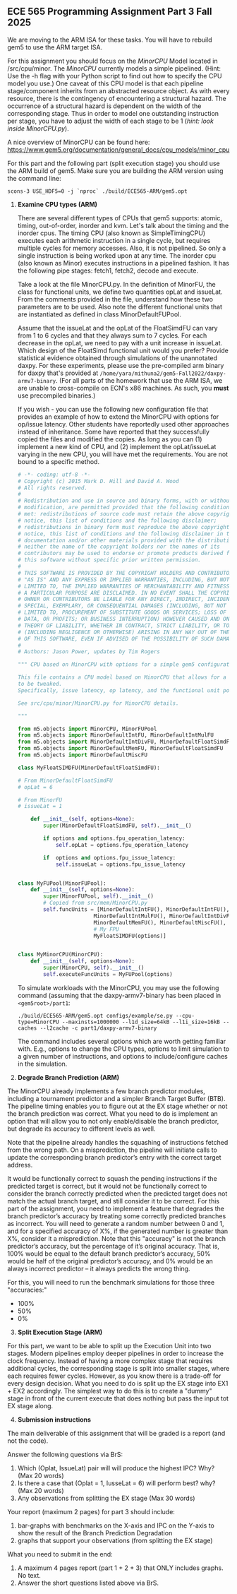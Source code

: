## ECE 565 Programming Assignment Part 3 Fall 2025
We are moving to the ARM ISA for these tasks. You will have to rebuild gem5 to use the ARM target ISA.

For this assignment you should focus on the *MinorCPU* Model located in /src/cpu/minor. The *MinorCPU* currently models a simple pipelined.  (Hint: Use the -h flag with your Python script to find out how to specify the CPU model you use.)
    One caveat of this CPU model is that each pipeline stage/component inherits from an abstracted resource object. As with every resource, there is the contingency of encountering a structural hazard. The occurrence of a structural hazard is dependent on the width of the corresponding stage. Thus in order to model one outstanding instruction per stage, you have to adjust the width of each stage to be 1 (*hint: look inside MinorCPU.py*).
    
A nice overview of MinorCPU can be found here: https://www.gem5.org/documentation/general_docs/cpu_models/minor_cpu

For this part and the following part (split execution stage) you should use the ARM build of gem5. Make sure you are building the ARM version using the command line:

```console
scons-3 USE_HDF5=0 -j `nproc` ./build/ECE565-ARM/gem5.opt
```

1. **Examine CPU types (ARM)**

    There are several different types of CPUs that gem5 supports: atomic, timing, out-of-order, inorder and kvm. Let's talk about the timing and the inorder cpus. The timing CPU (also known as SimpleTimingCPU) executes each arithmetic instruction in a single cycle, but requires multiple cycles for memory accesses. Also, it is not pipelined. So only a single instruction is being worked upon at any time. The inorder cpu (also known as Minor) executes instructions in a pipelined fashion. It has the following pipe stages: fetch1, fetch2, decode and execute.

    Take a look at the file MinorCPU.py. In the definition of MinorFU, the class for functional units, we define two quantities opLat and issueLat. From the comments provided in the file, understand how these two parameters are to be used. Also note the different functional units that are instantiated as defined in class MinorDefaultFUPool.

    Assume that the issueLat and the opLat of the FloatSimdFU can vary from 1 to 6 cycles and that they always sum to 7 cycles. For each decrease in the opLat, we need to pay with a unit increase in issueLat. Which design of the FloatSimd functional unit would you prefer? Provide statistical evidence obtained through simulations of the unannotated daxpy. For these experiments, please use the pre-compiled arm binary for daxpy that's provided at `/home/yara/mithuna2/gem5-Fall2022/daxpy-armv7-binary`. (For all parts of the homework that use the ARM ISA, we are unable to cross-compile on ECN's x86 machines. As such, you **must** use precompiled binaries.)
    
    If you wish - you can use the following new configuration file that provides an example of how to extend the MinorCPU with options for op/issue latency. Other students have reportedly used other approaches instead of inheritance. Some have reported that they successfully copied the files and modified the copies. As long as you can (1) implement a new kind of CPU, and (2) implement the opLat/issueLat varying in the new CPU, you will have met the requirements. You are not bound to a specific method.
    
    ```python
    # -*- coding: utf-8 -*-
    # Copyright (c) 2015 Mark D. Hill and David A. Wood
    # All rights reserved.
    #
    # Redistribution and use in source and binary forms, with or without
    # modification, are permitted provided that the following conditions are
    # met: redistributions of source code must retain the above copyright
    # notice, this list of conditions and the following disclaimer;
    # redistributions in binary form must reproduce the above copyright
    # notice, this list of conditions and the following disclaimer in the
    # documentation and/or other materials provided with the distribution;
    # neither the name of the copyright holders nor the names of its
    # contributors may be used to endorse or promote products derived from
    # this software without specific prior written permission.
    #
    # THIS SOFTWARE IS PROVIDED BY THE COPYRIGHT HOLDERS AND CONTRIBUTORS
    # "AS IS" AND ANY EXPRESS OR IMPLIED WARRANTIES, INCLUDING, BUT NOT
    # LIMITED TO, THE IMPLIED WARRANTIES OF MERCHANTABILITY AND FITNESS FOR
    # A PARTICULAR PURPOSE ARE DISCLAIMED. IN NO EVENT SHALL THE COPYRIGHT
    # OWNER OR CONTRIBUTORS BE LIABLE FOR ANY DIRECT, INDIRECT, INCIDENTAL,
    # SPECIAL, EXEMPLARY, OR CONSEQUENTIAL DAMAGES (INCLUDING, BUT NOT
    # LIMITED TO, PROCUREMENT OF SUBSTITUTE GOODS OR SERVICES; LOSS OF USE,
    # DATA, OR PROFITS; OR BUSINESS INTERRUPTION) HOWEVER CAUSED AND ON ANY
    # THEORY OF LIABILITY, WHETHER IN CONTRACT, STRICT LIABILITY, OR TORT
    # (INCLUDING NEGLIGENCE OR OTHERWISE) ARISING IN ANY WAY OUT OF THE USE
    # OF THIS SOFTWARE, EVEN IF ADVISED OF THE POSSIBILITY OF SUCH DAMAGE.
    #
    # Authors: Jason Power, updates by Tim Rogers
    
    """ CPU based on MinorCPU with options for a simple gem5 configuration script

    This file contains a CPU model based on MinorCPU that allows for a few options
    to be tweaked. 
    Specifically, issue latency, op latency, and the functional unit pool.

    See src/cpu/minor/MinorCPU.py for MinorCPU details.

    """

    from m5.objects import MinorCPU, MinorFUPool
    from m5.objects import MinorDefaultIntFU, MinorDefaultIntMulFU
    from m5.objects import MinorDefaultIntDivFU, MinorDefaultFloatSimdFU
    from m5.objects import MinorDefaultMemFU, MinorDefaultFloatSimdFU
    from m5.objects import MinorDefaultMiscFU

    class MyFloatSIMDFU(MinorDefaultFloatSimdFU):

    # From MinorDefaultFloatSimdFU
    # opLat = 6

    # From MinorFU
    # issueLat = 1

        def __init__(self, options=None):
            super(MinorDefaultFloatSimdFU, self).__init__()

            if options and options.fpu_operation_latency:
                self.opLat = options.fpu_operation_latency

            if  options and options.fpu_issue_latency:
                self.issueLat = options.fpu_issue_latency


    class MyFUPool(MinorFUPool):
        def __init__(self, options=None):
            super(MinorFUPool, self).__init__()
            # Copied from src/mem/MinorCPU.py
            self.funcUnits = [MinorDefaultIntFU(), MinorDefaultIntFU(),
                            MinorDefaultIntMulFU(), MinorDefaultIntDivFU(),
                            MinorDefaultMemFU(), MinorDefaultMiscFU(),
                            # My FPU
                            MyFloatSIMDFU(options)]


    class MyMinorCPU(MinorCPU):
        def __init__(self, options=None):
            super(MinorCPU, self).__init__()
            self.executeFuncUnits = MyFUPool(options)

    ```
    
    To simulate workloads with the MinorCPU, you may use the following command (assuming that the daxpy-armv7-binary has been placed in `<gem5root>/part1`: 
    
    ```console
    ./build/ECE565-ARM/gem5.opt configs/example/se.py --cpu-type=MinorCPU --maxinsts=1000000 --l1d_size=64kB --l1i_size=16kB --caches --l2cache -c part1/daxpy-armv7-binary
    ```
    
    The command includes several options which are worth getting familiar with. E.g., options to change the CPU types, options to limit simulation to a given number of instructions, and options to include/configure caches in the simulation.
   

2. **Degrade Branch Prediction (ARM)**

The MinorCPU already implements a few branch predictor modules, including a tournament predictor and a simpler Branch Target Buffer (BTB). The pipeline timing enables you to figure out at the EX stage whether or not the branch prediction was correct. What you need to do is implement an option that will allow you to not only enable/disable the branch predictor, but degrade its accuracy to different levels as well.

Note that the pipeline already handles the squashing of instructions fetched from the wrong path. On a misprediction, the pipeline will initiate calls to update the corresponding branch predictor’s entry with the correct target address.

It would be functionally correct to squash the pending instructions if the predicted target is correct, but it would not be functionally correct to consider the branch correctly predicted when the predicted target does not match the actual branch target, and still consider it to be correct. For this part of the assignment, you need to implement a feature that degrades the branch predictor’s accuracy by treating some correctly predicted branches as incorrect. You will need to generate a random number between 0 and 1, and for a specified accuracy of X%, if the generated number is greater than X%, consider it a misprediction. Note that this "accuracy" is not the branch predictor’s accuracy, but the percentage of it’s original accuracy. That is, 100% would be equal to the default branch predictor’s accuracy, 50% would be half of the original predictor’s accuracy, and 0% would be an always incorrect predictor – it always predicts the wrong thing.

For this, you will need to run the benchmark simulations for those three "accuracies:"

* 100%
* 50%
* 0%

3. **Split Execution Stage (ARM)**

For this part, we want to be able to split up the Execution Unit into two stages. Modern pipelines employ deeper pipelines in order to increase the clock frequency. Instead of having a more complex stage that requires additional cycles, the corresponding stage is split into smaller stages, where each requires fewer cycles. However, as you know there is a trade-off for every design decision. What you need to do is split up the EX stage into EX1 + EX2 accordingly. The simplest way to do this is to create a "dummy" stage in front of the current execute that does nothing but pass the input tot EX stage along.


4. **Submission instructions**
    
The main deliverable of this assignment that will be graded is a report (and not the code). 

Answer the following questions via BrS:

1) Which (Oplat, IssueLat) pair will will produce the highest IPC? Why? (Max 20 words)
2) Is there a case that (Oplat = 1, IusseLat = 6) will perform best? why? (Max 20 words)
3) Any observations from splitting the EX stage (Max 30 words)

Your report (maximum 2 pages) for part 3 should include:
1) bar-graphs with benchmarks on the X-axis and IPC on the Y-axis to show the result of the Branch Prediction Degradation
2) graphs that support your observations (from splitting the EX stage)

What you need to submit in the end:
1) A maximum 4 pages report (part 1 + 2 + 3) that ONLY includes graphs. No text.
2) Answer the short questions listed above via BrS.




